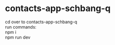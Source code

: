 # contacts-app-schbang-q

cd over to contacts-app-schbang-q
<br>
run commands:
<br>
npm i
<br>
npm run dev

